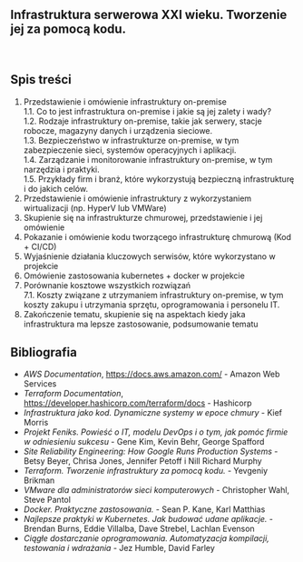 ## Infrastruktura serwerowa XXI wieku. Tworzenie jej za pomocą kodu.
<br>

## Spis treści

1. Przedstawienie i omówienie infrastruktury on-premise<br>
  1.1. Co to jest infrastruktura on-premise i jakie są jej zalety i wady?<br>
  1.2. Rodzaje infrastruktury on-premise, takie jak serwery, stacje robocze, magazyny danych i urządzenia sieciowe.<br>
  1.3. Bezpieczeństwo w infrastrukturze on-premise, w tym zabezpieczenie sieci, systemów operacyjnych i aplikacji.<br>
  1.4. Zarządzanie i monitorowanie infrastruktury on-premise, w tym narzędzia i praktyki.<br>
  1.5. Przykłady firm i branż, które wykorzystują bezpieczną infrastrukturę i do jakich celów.<br>
2. Przedstawienie i omówienie infrastruktury z wykorzystaniem wirtualizacji (np. HyperV lub VMWare)
3. Skupienie się na infrastrukturze chmurowej, przedstawienie i jej omówienie
4. Pokazanie i omówienie kodu tworzącego infrastrukturę chmurową (Kod + CI/CD)
5. Wyjaśnienie działania kluczowych serwisów, które wykorzystano w projekcie
6. Omówienie zastosowania kubernetes + docker w projekcie
7. Porównanie kosztowe wszystkich rozwiązań<br>
  7.1. Koszty związane z utrzymaniem infrastruktury on-premise, w tym koszty zakupu i utrzymania sprzętu, oprogramowania i personelu IT.
8. Zakończenie tematu, skupienie się na aspektach kiedy jaka infrastruktura ma lepsze zastosowanie, podsumowanie tematu

## Bibliografia

* _AWS Documentation_, https://docs.aws.amazon.com/ - Amazon Web Services
* _Terraform Documentation_, https://developer.hashicorp.com/terraform/docs - Hashicorp
* _Infrastruktura jako kod. Dynamiczne systemy w epoce chmury_ - Kief Morris
* _Projekt Feniks. Powieść o IT, modelu DevOps i o tym, jak pomóc firmie w odniesieniu sukcesu_ - Gene Kim, Kevin Behr, George Spafford
* _Site Reliability Engineering: How Google Runs Production Systems_ - Betsy Beyer, Chrisa Jones, Jennifer Petoff i Nill Richard Murphy
* _Terraform. Tworzenie infrastruktury za pomocą kodu._ - Yevgeniy Brikman
* _VMware dla administratorów sieci komputerowych_ - Christopher Wahl, Steve Pantol
* _Docker. Praktyczne zastosowania._ - Sean P. Kane, Karl Matthias
* _Najlepsze praktyki w Kubernetes. Jak budować udane aplikacje._ - Brendan Burns, Eddie Villalba, Dave Strebel, Lachlan Evenson
* _Ciągłe dostarczanie oprogramowania. Automatyzacja kompilacji, testowania i wdrażania_ - Jez Humble, David Farley
